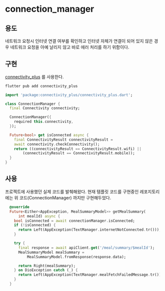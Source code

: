 # connection\_manager

## 용도

네트워크 요청시 인터넷 연결 여부를 확인하고 인터넷 자체가 연결이 되어 있지 않은 경우 네트워크 요청을 아예 날리지 않고 바로 에러 처리를 하기 위함이다.



## 구현

[connectivity\_plus](https://pub.dev/packages/connectivity\_plus) 를 사용한다.

```dart
flutter pub add connectivity_plus
```

```dart
import 'package:connectivity_plus/connectivity_plus.dart';

class ConnectionManager {
  final Connectivity connectivity;

  ConnectionManager({
    required this.connectivity,
  });

  Future<bool> get isConnected async {
    final ConnectivityResult connectivityResult =
    await connectivity.checkConnectivity();
    return ((connectivityResult == ConnectivityResult.wifi) ||
        (connectivityResult == ConnectivityResult.mobile));
  }
}
```



## 사용

프로젝트에 사용했던 실제 코드를 발췌해왔다. 현재 템플릿 코드를 구현중인 레포지토리에는 위 코드(ConnectionManager) 까지만 구현해두었다.

```dart
  @override
  Future<Either<AppException, MealSummaryModel>> getMealSummary(
      int mealId) async {
    bool isConnected = await connectionManager.isConnected;
    if (!isConnected) {
      return Left(AppException(TextManager.internetNotConnected.tr()));
    }

    try {
      final response = await apiClient.get('/meal/summary/$mealId');
      MealSummaryModel mealSummary =
          MealSummaryModel.fromResponse(response.data);

      return Right(mealSummary);
    } on DioException catch (_) {
      return Left(AppException(TextManager.mealFetchFailedMessage.tr()));
    }
  }

```
